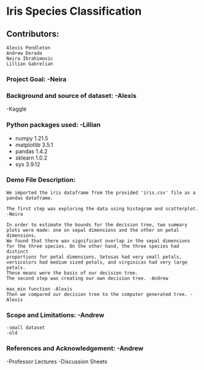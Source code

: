 # Iris Species Classification 

## Contributors:
    Alexis Pendleton
    Andrew Dorado
    Neira Ibrahimovic
    Lillian Gabrelian
### Project Goal: -Neira

### Background and source of dataset: -Alexis
  -Kaggle
  
### Python packages used: -Lillian
  - numpy 1.21.5
  - matplotlib 3.5.1
  - pandas 1.4.2
  - sklearn 1.0.2
  - sys 3.9.12
### Demo File Description:
    We imported the iris dataframe from the provided 'iris.csv' file as a pandas dataframe.
    
    The first step was exploring the data using histogram and scatterplot. -Neira
    
    In order to estimate the bounds for the decision tree, two summary plots were made: one on sepal dimensions and the other on petal dimensions. 
    We found that there was significant overlap in the sepal dimensions for the three species. On the other hand, the three species had distinct
    proportions for petal dimensions. Setosas had very small petals, versicolors had medium sized petals, and virginicas had very large petals.
    These means were the basis of our decision tree.
    The second step was creating our own decision tree. -Andrew
    
    max_min function -Alexis
    Then we compared our decision tree to the computer generated tree. -Alexis
### Scope and Limitations: -Andrew
    -small dataset
    -old
    
### References and Acknowledgement: -Andrew
  -Professor Lectures
  -Discussion Sheets
